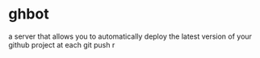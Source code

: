 ghbot
=====

a server that allows you to automatically deploy the latest version of your github project at each git push
r
